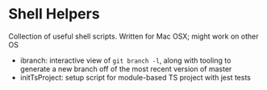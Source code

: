 # Shell Helpers
Collection of useful shell scripts. Written for Mac OSX; might work on other OS

- ibranch: interactive view of `git branch -l`, along with tooling to generate a new branch off of the most recent version of master
- initTsProject: setup script for module-based TS project with jest tests
